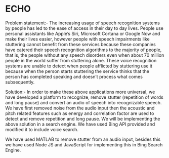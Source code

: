 # ECHO
Problem statement:-
The increasing usage of speech recognition systems by people has led to the ease of access in their day to day lives. People use personal assistants like Apple’s Siri, Microsoft Cortana or Google Now and make their lives easier, however people with speech impairments like stuttering cannot benefit from these services because these companies have catered their speech recognition algorithms to the majority of people, that is, the people without any speech disorders even when about 70 million people in the world suffer from stuttering alone. These voice recognition systems are unable to detect when people afflicted by stuttering use it because when the person starts stuttering the service thinks that the person has completed speaking and doesn’t process what comes subsequently. 
 
 Solution:-
 In order to make these above applications more universal, we have developed a platform to recognize, remove stutter (repetition of words and long pause) and convert an audio of speech into recognizable speech. We have first removed noise from the audio input then the acoustic and pitch related features such as energy and correlation factor are used to detect and remove repetition and long pause. 
We will be implementing the above solution in a search engine. We have used Bing API provided and modified it to include voice search.

 We have used MATLAB to remove stutter from an audio input, besides this we have used Node JS and JavaScript for implementing this in Bing Search Engine.
